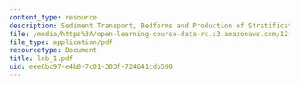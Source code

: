 ```yaml
---
content_type: resource
description: Sediment Transport, Bedforms and Production of Stratification
file: /media/https%3A/open-learning-course-data-rc.s3.amazonaws.com/12-110-sedimentary-geology-fall-2004/eee6bc97e4b87c01303f724641cdb500_lab_1.pdf
file_type: application/pdf
resourcetype: Document
title: lab_1.pdf
uid: eee6bc97-e4b8-7c01-303f-724641cdb500
---
```

